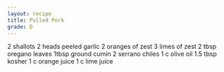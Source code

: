 ```yaml
---
layout: recipe
title: Pulled Pork
grade: D
---
```

<!-- stub -->
<!-- endstub -->
2 shallots
2 heads peeled garlic
2 oranges of zest
3 limes of zest
2 tbsp oregano leaves
1tbsp ground cumin
2 serrano chiles
1 c olive oil
1.5 tbsp kosher 
1 c orange juice
1 c lime juice